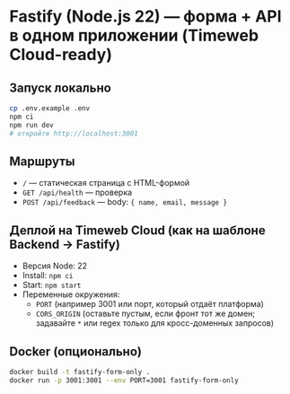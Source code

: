 # Fastify (Node.js 22) — форма + API в одном приложении (Timeweb Cloud-ready)

## Запуск локально
```bash
cp .env.example .env
npm ci
npm run dev
# откройте http://localhost:3001
```

## Маршруты
- `/` — статическая страница с HTML-формой
- `GET /api/health` — проверка
- `POST /api/feedback` — body: `{ name, email, message }`

## Деплой на Timeweb Cloud (как на шаблоне Backend → Fastify)
- Версия Node: 22
- Install: `npm ci`
- Start: `npm start`
- Переменные окружения:
  - `PORT` (например 3001 или порт, который отдаёт платформа)
  - `CORS_ORIGIN` (оставьте пустым, если фронт тот же домен; задавайте `*` или regex только для кросс-доменных запросов)

## Docker (опционально)
```bash
docker build -t fastify-form-only .
docker run -p 3001:3001 --env PORT=3001 fastify-form-only
```
